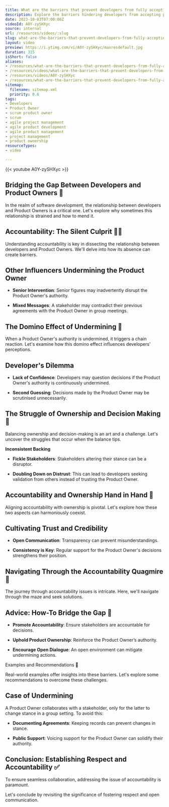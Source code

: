 ```yaml
---
title: What are the barriers that prevent developers from fully accepting a Product Owner as the final decision maker?
description: Explore the barriers hindering developers from accepting product owners' decisions. Discover the importance of respect and accountability in agile teams!
date: 2023-10-03T07:00:08Z
videoId: A0Y-zySHXyc
source: internal
url: /resources/videos/:slug
slug: what-are-the-barriers-that-prevent-developers-from-fully-accepting-a-product-owner-as-the-final-decision-maker
layout: video
preview: https://i.ytimg.com/vi/A0Y-zySHXyc/maxresdefault.jpg
duration: 315
isShort: false
aliases:
- /resources/what-are-the-barriers-that-prevent-developers-from-fully-accepting-a-product-owner-as-the-final-decision-maker
- /resources/videos/what-are-the-barriers-that-prevent-developers-from-fully-accepting-a-product-owner-as-the-final-word
- /resources/videos/A0Y-zySHXyc
- /resources/what-are-the-barriers-that-prevent-developers-from-fully-accepting-a-product-owner-as-the-final-word
sitemap:
  filename: sitemap.xml
  priority: 0.6
tags:
- Developers
- Product Owner
- scrum product owner
- scrum
- agile project management
- agile product development
- agile product management
- project management
- product ownership
resourceTypes:
- video

---
```

{{< youtube A0Y-zySHXyc >}}

## Bridging the Gap Between Developers and Product Owners 🌉 

In the realm of software development, the relationship between developers and Product Owners is a critical one. Let's explore why sometimes this relationship is strained and how to mend it. 

## Accountability: The Silent Culprit 🕵️‍♂️ 

Understanding accountability is key in dissecting the relationship between developers and Product Owners. We'll delve into how its absence can create barriers. 

## Other Influencers Undermining the Product Owner 

- **Senior Intervention**: Senior figures may inadvertently disrupt the Product Owner's authority. 

- **Mixed Messages**: A stakeholder may contradict their previous agreements with the Product Owner in group meetings. 

## The Domino Effect of Undermining 🎲 

When a Product Owner's authority is undermined, it triggers a chain reaction. Let's examine how this domino effect influences developers' perceptions. 

## Developer's Dilemma 

- **Lack of Confidence**: Developers may question decisions if the Product Owner's authority is continuously undermined. 

- **Second Guessing**: Decisions made by the Product Owner may be scrutinised unnecessarily. 

## The Struggle of Ownership and Decision Making 💼 

Balancing ownership and decision-making is an art and a challenge. Let's uncover the struggles that occur when the balance tips. 

**Inconsistent Backing** 

- **Fickle Stakeholders**: Stakeholders altering their stance can be a disruptor. 

- **Doubling Down on Distrust**: This can lead to developers seeking validation from others instead of trusting the Product Owner. 

## Accountability and Ownership Hand in Hand 🤝 

Aligning accountability with ownership is pivotal. Let's explore how these two aspects can harmoniously coexist. 

## Cultivating Trust and Credibility 

- **Open Communication**: Transparency can prevent misunderstandings. 

- **Consistency is Key**: Regular support for the Product Owner's decisions strengthens their position. 

## Navigating Through the Accountability Quagmire **🧭** 

The journey through accountability issues is intricate. Here, we'll navigate through the maze and seek solutions. 

## Advice: How-To Bridge the Gap 🌟 

- **Promote Accountability**: Ensure stakeholders are accountable for decisions. 

- **Uphold Product Ownership**: Reinforce the Product Owner’s authority. 

- **Encourage Open Dialogue**: An open environment can mitigate undermining actions. 

Examples and Recommendations 📘 

Real-world examples offer insights into these barriers. Let's explore some recommendations to overcome these challenges. 

## Case of Undermining 

A Product Owner collaborates with a stakeholder, only for the latter to change stance in a group setting. To avoid this: 

- **Documenting Agreements**: Keeping records can prevent changes in stance. 

- **Public Support**: Voicing support for the Product Owner can solidify their authority. 

## Conclusion: Establishing Respect and Accountability ✅ 

To ensure seamless collaboration, addressing the issue of accountability is paramount.  

Let's conclude by revisiting the significance of fostering respect and open communication.
